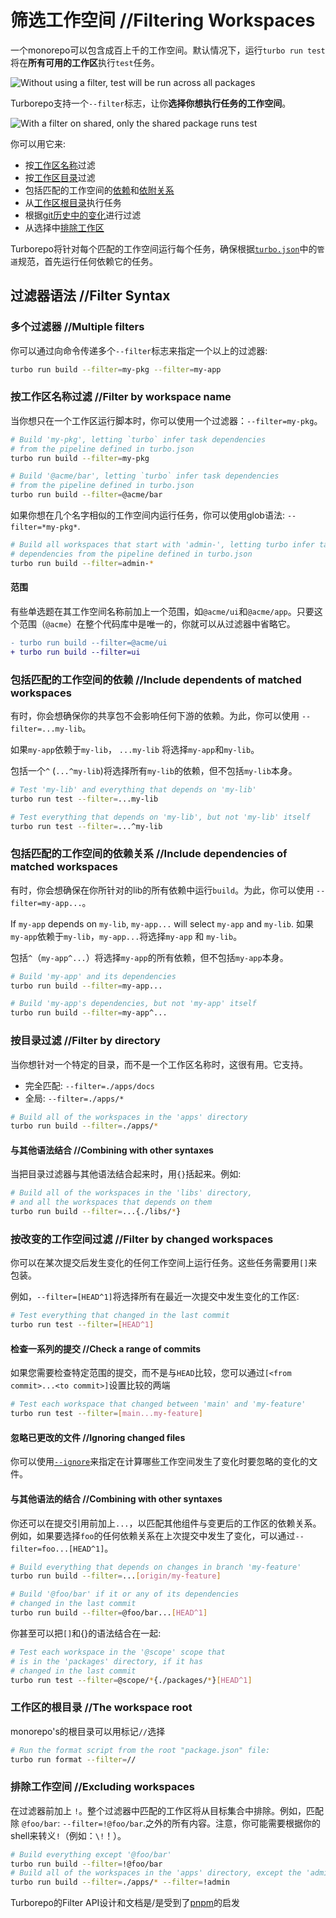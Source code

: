 # 筛选工作空间 //Filtering Workspaces

一个monorepo可以包含成百上千的工作空间。默认情况下，运行`turbo run test`将在**所有可用的工作区**执行`test`任务。

![Without using a filter, test will be run across all packages](https://turbo.build/_next/image?url=%2F_next%2Fstatic%2Fmedia%2Fno-filter.54c37943.png&w=1920&q=75)

Turborepo支持一个`--filter`标志，让你**选择你想执行任务的工作空间**。

![With a filter on shared, only the shared package runs test](https://turbo.build/_next/image?url=%2F_next%2Fstatic%2Fmedia%2Fwith-filter.d1f5c746.png&w=1920&q=75)

你可以用它来:

- 按[工作区名称](https://turbo.build/repo/docs/core-concepts/monorepos/filtering#filter-by-workspace-name)过滤
- 按[工作区目录](https://turbo.build/repo/docs/core-concepts/monorepos/filtering#filter-by-directory)过滤
- 包括匹配的工作空间的[依赖](https://turbo.build/repo/docs/core-concepts/monorepos/filtering#include-dependents-of-matched-workspaces)和[依附关系](https://turbo.build/repo/docs/core-concepts/monorepos/filtering#include-dependencies-of-matched-workspaces)
- 从[工作区根目录](https://turbo.build/repo/docs/core-concepts/monorepos/filtering#the-workspace-root)执行任务
- 根据[git历史中的变化](https://turbo.build/repo/docs/core-concepts/monorepos/filtering#filter-by-changed-workspaces)进行过滤
- 从选择中[排除工作区](https://turbo.build/repo/docs/core-concepts/monorepos/filtering#excluding-workspaces)

Turborepo将针对每个匹配的工作空间运行每个任务，确保根据[`turbo.json`](https://turbo.build/repo/docs/reference/configuration#pipeline)中的`管道`规范，首先运行任何依赖它的任务。

## 过滤器语法 //Filter Syntax

### 多个过滤器 //Multiple filters

你可以通过向命令传递多个`--filter`标志来指定一个以上的过滤器:

```sh
turbo run build --filter=my-pkg --filter=my-app
```

### 按工作区名称过滤 //Filter by workspace name

当你想只在一个工作区运行脚本时，你可以使用一个过滤器：`--filter=my-pkg`。

```sh
# Build 'my-pkg', letting `turbo` infer task dependencies
# from the pipeline defined in turbo.json
turbo run build --filter=my-pkg

# Build '@acme/bar', letting `turbo` infer task dependencies
# from the pipeline defined in turbo.json
turbo run build --filter=@acme/bar
```

如果你想在几个名字相似的工作空间内运行任务，你可以使用glob语法: `--filter=*my-pkg*`.

```sh
# Build all workspaces that start with 'admin-', letting turbo infer task
# dependencies from the pipeline defined in turbo.json
turbo run build --filter=admin-*
```

#### 范围

有些单选题在其工作空间名称前加上一个范围，如`@acme/ui`和`@acme/app`。只要这个范围（`@acme`）在整个代码库中是唯一的，你就可以从过滤器中省略它。

```diff
- turbo run build --filter=@acme/ui
+ turbo run build --filter=ui
```

### 包括匹配的工作空间的依赖 //Include dependents of matched workspaces

有时，你会想确保你的共享包不会影响任何下游的依赖。为此，你可以使用 `--filter=...my-lib`。

如果`my-app`依赖于`my-lib`， `...my-lib` 将选择`my-app`和`my-lib`。

包括一个`^` (`...^my-lib`)将选择所有`my-lib`的依赖，但不包括`my-lib`本身。

```sh
# Test 'my-lib' and everything that depends on 'my-lib'
turbo run test --filter=...my-lib

# Test everything that depends on 'my-lib', but not 'my-lib' itself
turbo run test --filter=...^my-lib
```

### 包括匹配的工作空间的依赖关系 //Include dependencies of matched workspaces

有时，你会想确保在你所针对的lib的所有依赖中运行`build`。为此，你可以使用 `--filter=my-app...`。

If `my-app` depends on `my-lib`, `my-app...` will select `my-app` and `my-lib`.
如果`my-app`依赖于`my-lib`，`my-app...`将选择`my-app` 和 `my-lib`。

包括`^`（`my-app^...`）将选择`my-app`的所有依赖，但不包括`my-app`本身。

```sh
# Build 'my-app' and its dependencies
turbo run build --filter=my-app...

# Build 'my-app's dependencies, but not 'my-app' itself
turbo run build --filter=my-app^...
```

### 按目录过滤 //Filter by directory

当你想针对一个特定的目录，而不是一个工作区名称时，这很有用。它支持。

- 完全匹配: `--filter=./apps/docs`
- 全局: `--filter=./apps/*`

```sh
# Build all of the workspaces in the 'apps' directory
turbo run build --filter=./apps/*
```

#### 与其他语法结合 //Combining with other syntaxes

当把目录过滤器与其他语法结合起来时，用`{}`括起来。例如:

```sh
# Build all of the workspaces in the 'libs' directory,
# and all the workspaces that depends on them
turbo run build --filter=...{./libs/*}
```

### 按改变的工作空间过滤 //Filter by changed workspaces

你可以在某次提交后发生变化的任何工作空间上运行任务。这些任务需要用`[]`来包装。

例如，`--filter=[HEAD^1]`将选择所有在最近一次提交中发生变化的工作区:

```sh
# Test everything that changed in the last commit
turbo run test --filter=[HEAD^1]
```

#### 检查一系列的提交 //Check a range of commits

如果您需要检查特定范围的提交，而不是与`HEAD`比较，您可以通过`[<from commit>...<to commit>]`设置比较的两端

```sh
# Test each workspace that changed between 'main' and 'my-feature'
turbo run test --filter=[main...my-feature]
```

#### 忽略已更改的文件 //Ignoring changed files

你可以使用[`--ignore`](https://turbo.build/repo/docs/reference/command-line-reference#--ignore)来指定在计算哪些工作空间发生了变化时要忽略的变化的文件。

#### 与其他语法的结合 //Combining with other syntaxes

你还可以在提交引用前加上`...`，以匹配其他组件与变更后的工作区的依赖关系。例如，如果要选择`foo`的任何依赖关系在上次提交中发生了变化，可以通过`--filter=foo...[HEAD^1]`。

```sh
# Build everything that depends on changes in branch 'my-feature'
turbo run build --filter=...[origin/my-feature]

# Build '@foo/bar' if it or any of its dependencies
# changed in the last commit
turbo run build --filter=@foo/bar...[HEAD^1]
```

你甚至可以把`[]`和{}的语法结合在一起:

```sh
# Test each workspace in the '@scope' scope that
# is in the 'packages' directory, if it has
# changed in the last commit
turbo run test --filter=@scope/*{./packages/*}[HEAD^1]
```

### 工作区的根目录 //The workspace root

monorepo's的根目录可以用标记`//`选择

```sh
# Run the format script from the root "package.json" file:
turbo run format --filter=//
```

### 排除工作空间 //Excluding workspaces

在过滤器前加上 `!`。整个过滤器中匹配的工作区将从目标集合中排除。例如，匹配除 `@foo/bar`: `--filter=!@foo/bar`.之外的所有内容。注意，你可能需要根据你的shell来转义`!`（例如：`\!`！）。

```sh
# Build everything except '@foo/bar'
turbo run build --filter=!@foo/bar
# Build all of the workspaces in the 'apps' directory, except the 'admin' workspace
turbo run build --filter=./apps/* --filter=!admin
```

Turborepo的Filter API设计和文档是/是受到了[pnpm](https://pnpm.io/filtering)的启发